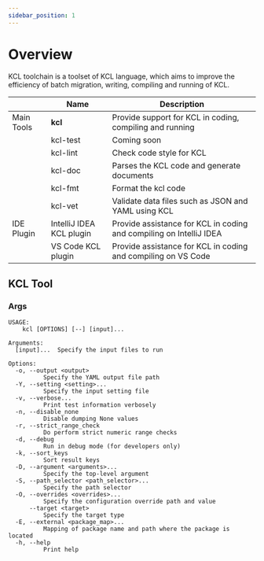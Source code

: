 ```yaml
---
sidebar_position: 1
---
```


# Overview

KCL toolchain is a toolset of KCL language, which aims to improve the efficiency of batch migration, writing, compiling and running of KCL.

|            | Name                     | Description                                                         |
| ---------- | ------------------------ | ------------------------------------------------------------------- |
| Main Tools | **kcl**                  | Provide support for KCL in coding, compiling and running            |
|            | kcl-test                 | Coming soon                                                         |
|            | kcl-lint                 | Check code style for KCL                                            |
|            | kcl-doc                  | Parses the KCL code and generate documents                          |
|            | kcl-fmt                  | Format the kcl code                                                 |
|            | kcl-vet                  | Validate data files such as JSON and YAML using KCL                 |
| IDE Plugin | IntelliJ IDEA KCL plugin | Provide assistance for KCL in coding and compiling on IntelliJ IDEA |
|            | VS Code KCL plugin       | Provide assistance for KCL in coding and compiling on VS Code       |

## KCL Tool

### Args

```shell
USAGE:
    kcl [OPTIONS] [--] [input]...

Arguments:
  [input]...  Specify the input files to run

Options:
  -o, --output <output>
          Specify the YAML output file path
  -Y, --setting <setting>...
          Specify the input setting file
  -v, --verbose...
          Print test information verbosely
  -n, --disable_none
          Disable dumping None values
  -r, --strict_range_check
          Do perform strict numeric range checks
  -d, --debug
          Run in debug mode (for developers only)
  -k, --sort_keys
          Sort result keys
  -D, --argument <arguments>...
          Specify the top-level argument
  -S, --path_selector <path_selector>...
          Specify the path selector
  -O, --overrides <overrides>...
          Specify the configuration override path and value
      --target <target>
          Specify the target type
  -E, --external <package_map>...
          Mapping of package name and path where the package is located
  -h, --help
          Print help
```
